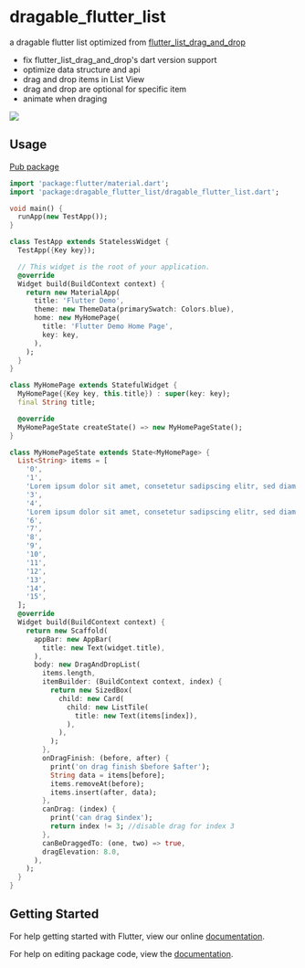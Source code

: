 # dragable_flutter_list

a dragable flutter list optimized from [flutter_list_drag_and_drop](https://github.com/Norbert515/flutter_list_drag_and_drop)

- fix flutter_list_drag_and_drop's dart version support
- optimize data structure and api
- drag and drop items in List View
- drag and drop are optional for specific item
- animate when draging

![](./demo.gif)

## Usage

[Pub package](https://pub.dartlang.org/packages/dragable_flutter_list)

```dart
import 'package:flutter/material.dart';
import 'package:dragable_flutter_list/dragable_flutter_list.dart';

void main() {
  runApp(new TestApp());
}

class TestApp extends StatelessWidget {
  TestApp({Key key});

  // This widget is the root of your application.
  @override
  Widget build(BuildContext context) {
    return new MaterialApp(
      title: 'Flutter Demo',
      theme: new ThemeData(primarySwatch: Colors.blue),
      home: new MyHomePage(
        title: 'Flutter Demo Home Page',
        key: key,
      ),
    );
  }
}

class MyHomePage extends StatefulWidget {
  MyHomePage({Key key, this.title}) : super(key: key);
  final String title;

  @override
  MyHomePageState createState() => new MyHomePageState();
}

class MyHomePageState extends State<MyHomePage> {
  List<String> items = [
    '0',
    '1',
    'Lorem ipsum dolor sit amet, consetetur sadipscing elitr, sed diam nonumy eirmod tempor invidunt ut labore et dolore magna aliquyam erat, sed diam voluptua. At vero eos et accusam et justo duo dolores et ea rebum. Stet clita kasd gubergren, no sea takimata sanctus est Lorem ipsum dolor sit amet. Lorem ipsum dolor sit amet, consetetur sadipscing elitr, sed diam nonumy eirmod tempor invidunt ut labore et dolore magna aliquyam erat, sed diam voluptua.',
    '3',
    '4',
    'Lorem ipsum dolor sit amet, consetetur sadipscing elitr, sed diam nonumy eirmod tempor invidunt ut labore et dolore magna aliquyam erat, sed diam voluptua.',
    '6',
    '7',
    '8',
    '9',
    '10',
    '11',
    '12',
    '13',
    '14',
    '15',
  ];
  @override
  Widget build(BuildContext context) {
    return new Scaffold(
      appBar: new AppBar(
        title: new Text(widget.title),
      ),
      body: new DragAndDropList(
        items.length,
        itemBuilder: (BuildContext context, index) {
          return new SizedBox(
            child: new Card(
              child: new ListTile(
                title: new Text(items[index]),
              ),
            ),
          );
        },
        onDragFinish: (before, after) {
          print('on drag finish $before $after');
          String data = items[before];
          items.removeAt(before);
          items.insert(after, data);
        },
        canDrag: (index) {
          print('can drag $index');
          return index != 3; //disable drag for index 3
        },
        canBeDraggedTo: (one, two) => true,
        dragElevation: 8.0,
      ),
    );
  }
}

```

## Getting Started

For help getting started with Flutter, view our online [documentation](https://flutter.io/).

For help on editing package code, view the [documentation](https://flutter.io/developing-packages/).
